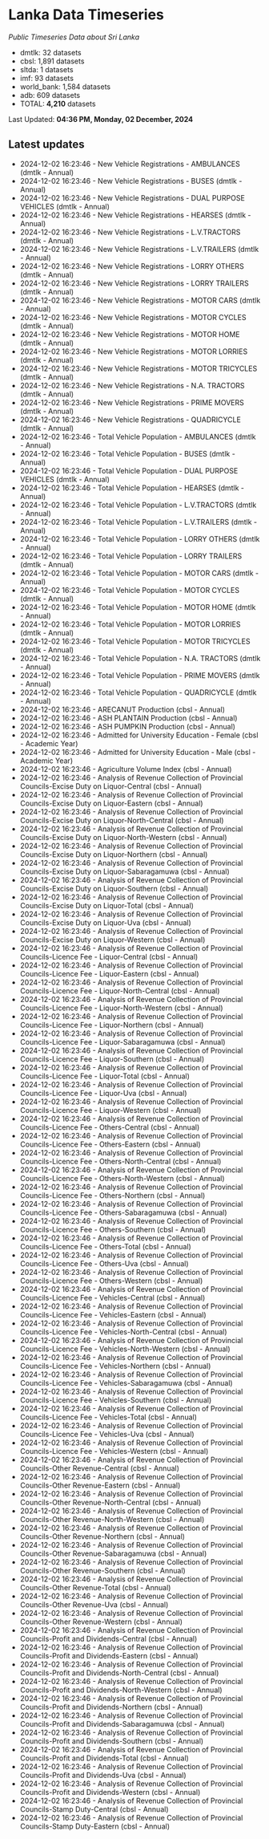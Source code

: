 # Lanka Data Timeseries
*Public Timeseries Data about Sri Lanka*

* dmtlk: 32 datasets
* cbsl: 1,891 datasets
* sltda: 1 datasets
* imf: 93 datasets
* world_bank: 1,584 datasets
* adb: 609 datasets
* TOTAL: **4,210** datasets

Last Updated: **04:36 PM, Monday, 02 December, 2024**

## Latest updates

* 2024-12-02 16:23:46 - New Vehicle Registrations - AMBULANCES (dmtlk - Annual)
* 2024-12-02 16:23:46 - New Vehicle Registrations - BUSES (dmtlk - Annual)
* 2024-12-02 16:23:46 - New Vehicle Registrations - DUAL PURPOSE VEHICLES (dmtlk - Annual)
* 2024-12-02 16:23:46 - New Vehicle Registrations - HEARSES (dmtlk - Annual)
* 2024-12-02 16:23:46 - New Vehicle Registrations - L.V.TRACTORS (dmtlk - Annual)
* 2024-12-02 16:23:46 - New Vehicle Registrations - L.V.TRAILERS (dmtlk - Annual)
* 2024-12-02 16:23:46 - New Vehicle Registrations - LORRY OTHERS (dmtlk - Annual)
* 2024-12-02 16:23:46 - New Vehicle Registrations - LORRY TRAILERS (dmtlk - Annual)
* 2024-12-02 16:23:46 - New Vehicle Registrations - MOTOR CARS (dmtlk - Annual)
* 2024-12-02 16:23:46 - New Vehicle Registrations - MOTOR CYCLES (dmtlk - Annual)
* 2024-12-02 16:23:46 - New Vehicle Registrations - MOTOR HOME (dmtlk - Annual)
* 2024-12-02 16:23:46 - New Vehicle Registrations - MOTOR LORRIES (dmtlk - Annual)
* 2024-12-02 16:23:46 - New Vehicle Registrations - MOTOR TRICYCLES (dmtlk - Annual)
* 2024-12-02 16:23:46 - New Vehicle Registrations - N.A. TRACTORS (dmtlk - Annual)
* 2024-12-02 16:23:46 - New Vehicle Registrations - PRIME MOVERS (dmtlk - Annual)
* 2024-12-02 16:23:46 - New Vehicle Registrations - QUADRICYCLE (dmtlk - Annual)
* 2024-12-02 16:23:46 - Total Vehicle Population - AMBULANCES (dmtlk - Annual)
* 2024-12-02 16:23:46 - Total Vehicle Population - BUSES (dmtlk - Annual)
* 2024-12-02 16:23:46 - Total Vehicle Population - DUAL PURPOSE VEHICLES (dmtlk - Annual)
* 2024-12-02 16:23:46 - Total Vehicle Population - HEARSES (dmtlk - Annual)
* 2024-12-02 16:23:46 - Total Vehicle Population - L.V.TRACTORS (dmtlk - Annual)
* 2024-12-02 16:23:46 - Total Vehicle Population - L.V.TRAILERS (dmtlk - Annual)
* 2024-12-02 16:23:46 - Total Vehicle Population - LORRY OTHERS (dmtlk - Annual)
* 2024-12-02 16:23:46 - Total Vehicle Population - LORRY TRAILERS (dmtlk - Annual)
* 2024-12-02 16:23:46 - Total Vehicle Population - MOTOR CARS (dmtlk - Annual)
* 2024-12-02 16:23:46 - Total Vehicle Population - MOTOR CYCLES (dmtlk - Annual)
* 2024-12-02 16:23:46 - Total Vehicle Population - MOTOR HOME (dmtlk - Annual)
* 2024-12-02 16:23:46 - Total Vehicle Population - MOTOR LORRIES (dmtlk - Annual)
* 2024-12-02 16:23:46 - Total Vehicle Population - MOTOR TRICYCLES (dmtlk - Annual)
* 2024-12-02 16:23:46 - Total Vehicle Population - N.A. TRACTORS (dmtlk - Annual)
* 2024-12-02 16:23:46 - Total Vehicle Population - PRIME MOVERS (dmtlk - Annual)
* 2024-12-02 16:23:46 - Total Vehicle Population - QUADRICYCLE (dmtlk - Annual)
* 2024-12-02 16:23:46 - ARECANUT Production (cbsl - Annual)
* 2024-12-02 16:23:46 - ASH PLANTAIN Production (cbsl - Annual)
* 2024-12-02 16:23:46 - ASH PUMPKIN Production (cbsl - Annual)
* 2024-12-02 16:23:46 - Admitted for University Education - Female (cbsl - Academic Year)
* 2024-12-02 16:23:46 - Admitted for University Education - Male (cbsl - Academic Year)
* 2024-12-02 16:23:46 - Agriculture Volume Index (cbsl - Annual)
* 2024-12-02 16:23:46 - Analysis of Revenue Collection of Provincial Councils-Excise Duty on Liquor-Central (cbsl - Annual)
* 2024-12-02 16:23:46 - Analysis of Revenue Collection of Provincial Councils-Excise Duty on Liquor-Eastern (cbsl - Annual)
* 2024-12-02 16:23:46 - Analysis of Revenue Collection of Provincial Councils-Excise Duty on Liquor-North-Central (cbsl - Annual)
* 2024-12-02 16:23:46 - Analysis of Revenue Collection of Provincial Councils-Excise Duty on Liquor-North-Western (cbsl - Annual)
* 2024-12-02 16:23:46 - Analysis of Revenue Collection of Provincial Councils-Excise Duty on Liquor-Northern (cbsl - Annual)
* 2024-12-02 16:23:46 - Analysis of Revenue Collection of Provincial Councils-Excise Duty on Liquor-Sabaragamuwa (cbsl - Annual)
* 2024-12-02 16:23:46 - Analysis of Revenue Collection of Provincial Councils-Excise Duty on Liquor-Southern (cbsl - Annual)
* 2024-12-02 16:23:46 - Analysis of Revenue Collection of Provincial Councils-Excise Duty on Liquor-Total (cbsl - Annual)
* 2024-12-02 16:23:46 - Analysis of Revenue Collection of Provincial Councils-Excise Duty on Liquor-Uva (cbsl - Annual)
* 2024-12-02 16:23:46 - Analysis of Revenue Collection of Provincial Councils-Excise Duty on Liquor-Western (cbsl - Annual)
* 2024-12-02 16:23:46 - Analysis of Revenue Collection of Provincial Councils-Licence Fee - Liquor-Central (cbsl - Annual)
* 2024-12-02 16:23:46 - Analysis of Revenue Collection of Provincial Councils-Licence Fee - Liquor-Eastern (cbsl - Annual)
* 2024-12-02 16:23:46 - Analysis of Revenue Collection of Provincial Councils-Licence Fee - Liquor-North-Central (cbsl - Annual)
* 2024-12-02 16:23:46 - Analysis of Revenue Collection of Provincial Councils-Licence Fee - Liquor-North-Western (cbsl - Annual)
* 2024-12-02 16:23:46 - Analysis of Revenue Collection of Provincial Councils-Licence Fee - Liquor-Northern (cbsl - Annual)
* 2024-12-02 16:23:46 - Analysis of Revenue Collection of Provincial Councils-Licence Fee - Liquor-Sabaragamuwa (cbsl - Annual)
* 2024-12-02 16:23:46 - Analysis of Revenue Collection of Provincial Councils-Licence Fee - Liquor-Southern (cbsl - Annual)
* 2024-12-02 16:23:46 - Analysis of Revenue Collection of Provincial Councils-Licence Fee - Liquor-Total (cbsl - Annual)
* 2024-12-02 16:23:46 - Analysis of Revenue Collection of Provincial Councils-Licence Fee - Liquor-Uva (cbsl - Annual)
* 2024-12-02 16:23:46 - Analysis of Revenue Collection of Provincial Councils-Licence Fee - Liquor-Western (cbsl - Annual)
* 2024-12-02 16:23:46 - Analysis of Revenue Collection of Provincial Councils-Licence Fee - Others-Central (cbsl - Annual)
* 2024-12-02 16:23:46 - Analysis of Revenue Collection of Provincial Councils-Licence Fee - Others-Eastern (cbsl - Annual)
* 2024-12-02 16:23:46 - Analysis of Revenue Collection of Provincial Councils-Licence Fee - Others-North-Central (cbsl - Annual)
* 2024-12-02 16:23:46 - Analysis of Revenue Collection of Provincial Councils-Licence Fee - Others-North-Western (cbsl - Annual)
* 2024-12-02 16:23:46 - Analysis of Revenue Collection of Provincial Councils-Licence Fee - Others-Northern (cbsl - Annual)
* 2024-12-02 16:23:46 - Analysis of Revenue Collection of Provincial Councils-Licence Fee - Others-Sabaragamuwa (cbsl - Annual)
* 2024-12-02 16:23:46 - Analysis of Revenue Collection of Provincial Councils-Licence Fee - Others-Southern (cbsl - Annual)
* 2024-12-02 16:23:46 - Analysis of Revenue Collection of Provincial Councils-Licence Fee - Others-Total (cbsl - Annual)
* 2024-12-02 16:23:46 - Analysis of Revenue Collection of Provincial Councils-Licence Fee - Others-Uva (cbsl - Annual)
* 2024-12-02 16:23:46 - Analysis of Revenue Collection of Provincial Councils-Licence Fee - Others-Western (cbsl - Annual)
* 2024-12-02 16:23:46 - Analysis of Revenue Collection of Provincial Councils-Licence Fee - Vehicles-Central (cbsl - Annual)
* 2024-12-02 16:23:46 - Analysis of Revenue Collection of Provincial Councils-Licence Fee - Vehicles-Eastern (cbsl - Annual)
* 2024-12-02 16:23:46 - Analysis of Revenue Collection of Provincial Councils-Licence Fee - Vehicles-North-Central (cbsl - Annual)
* 2024-12-02 16:23:46 - Analysis of Revenue Collection of Provincial Councils-Licence Fee - Vehicles-North-Western (cbsl - Annual)
* 2024-12-02 16:23:46 - Analysis of Revenue Collection of Provincial Councils-Licence Fee - Vehicles-Northern (cbsl - Annual)
* 2024-12-02 16:23:46 - Analysis of Revenue Collection of Provincial Councils-Licence Fee - Vehicles-Sabaragamuwa (cbsl - Annual)
* 2024-12-02 16:23:46 - Analysis of Revenue Collection of Provincial Councils-Licence Fee - Vehicles-Southern (cbsl - Annual)
* 2024-12-02 16:23:46 - Analysis of Revenue Collection of Provincial Councils-Licence Fee - Vehicles-Total (cbsl - Annual)
* 2024-12-02 16:23:46 - Analysis of Revenue Collection of Provincial Councils-Licence Fee - Vehicles-Uva (cbsl - Annual)
* 2024-12-02 16:23:46 - Analysis of Revenue Collection of Provincial Councils-Licence Fee - Vehicles-Western (cbsl - Annual)
* 2024-12-02 16:23:46 - Analysis of Revenue Collection of Provincial Councils-Other Revenue-Central (cbsl - Annual)
* 2024-12-02 16:23:46 - Analysis of Revenue Collection of Provincial Councils-Other Revenue-Eastern (cbsl - Annual)
* 2024-12-02 16:23:46 - Analysis of Revenue Collection of Provincial Councils-Other Revenue-North-Central (cbsl - Annual)
* 2024-12-02 16:23:46 - Analysis of Revenue Collection of Provincial Councils-Other Revenue-North-Western (cbsl - Annual)
* 2024-12-02 16:23:46 - Analysis of Revenue Collection of Provincial Councils-Other Revenue-Northern (cbsl - Annual)
* 2024-12-02 16:23:46 - Analysis of Revenue Collection of Provincial Councils-Other Revenue-Sabaragamuwa (cbsl - Annual)
* 2024-12-02 16:23:46 - Analysis of Revenue Collection of Provincial Councils-Other Revenue-Southern (cbsl - Annual)
* 2024-12-02 16:23:46 - Analysis of Revenue Collection of Provincial Councils-Other Revenue-Total (cbsl - Annual)
* 2024-12-02 16:23:46 - Analysis of Revenue Collection of Provincial Councils-Other Revenue-Uva (cbsl - Annual)
* 2024-12-02 16:23:46 - Analysis of Revenue Collection of Provincial Councils-Other Revenue-Western (cbsl - Annual)
* 2024-12-02 16:23:46 - Analysis of Revenue Collection of Provincial Councils-Profit and Dividends-Central (cbsl - Annual)
* 2024-12-02 16:23:46 - Analysis of Revenue Collection of Provincial Councils-Profit and Dividends-Eastern (cbsl - Annual)
* 2024-12-02 16:23:46 - Analysis of Revenue Collection of Provincial Councils-Profit and Dividends-North-Central (cbsl - Annual)
* 2024-12-02 16:23:46 - Analysis of Revenue Collection of Provincial Councils-Profit and Dividends-North-Western (cbsl - Annual)
* 2024-12-02 16:23:46 - Analysis of Revenue Collection of Provincial Councils-Profit and Dividends-Northern (cbsl - Annual)
* 2024-12-02 16:23:46 - Analysis of Revenue Collection of Provincial Councils-Profit and Dividends-Sabaragamuwa (cbsl - Annual)
* 2024-12-02 16:23:46 - Analysis of Revenue Collection of Provincial Councils-Profit and Dividends-Southern (cbsl - Annual)
* 2024-12-02 16:23:46 - Analysis of Revenue Collection of Provincial Councils-Profit and Dividends-Total (cbsl - Annual)
* 2024-12-02 16:23:46 - Analysis of Revenue Collection of Provincial Councils-Profit and Dividends-Uva (cbsl - Annual)
* 2024-12-02 16:23:46 - Analysis of Revenue Collection of Provincial Councils-Profit and Dividends-Western (cbsl - Annual)
* 2024-12-02 16:23:46 - Analysis of Revenue Collection of Provincial Councils-Stamp Duty-Central (cbsl - Annual)
* 2024-12-02 16:23:46 - Analysis of Revenue Collection of Provincial Councils-Stamp Duty-Eastern (cbsl - Annual)